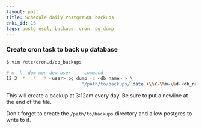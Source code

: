 ```yaml
---
layout: post
title: Schedule daily PostgreSQL backups
enki_id: 16
tags: postgresql, backups, cron, pg_dump
---
```


### Create cron task to back up database

```bash
$ vim /etc/cron.d/db_backups
```
```bash
# m  h  dom mon dow user     command
12 3  *   *   * <user> pg_dump -c <db_name> > \
                            "/path/to/backups/`date +\%Y-\%m-\%d-<db_name>.sql`"
```

This will create a backup at 3:12am every day. Be sure to put a newline at the end of the file.

Don't forget to create the `/path/to/backups` directory and allow postgres to write to it.

